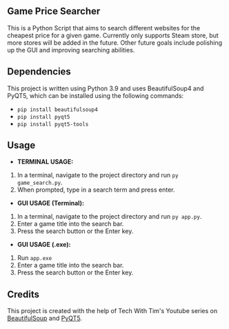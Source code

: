 ## Game Price Searcher
This is a Python Script that aims to search different websites for the cheapest price for a given game. Currently only supports Steam store, but more stores will be added in the future. Other future goals include polishing up the GUI and improving searching abilities.

## Dependencies
This project is written using Python 3.9 and uses BeautifulSoup4 and PyQT5, which can be installed using the following commands:
- `pip install beautifulsoup4`
- `pip install pyqt5`
- `pip install pyqt5-tools`

## Usage
- **TERMINAL USAGE:**
1. In a terminal, navigate to the project directory and run `py game_search.py`.
2. When prompted, type in a search term and press enter.

- **GUI USAGE (Terminal):**
1. In a terminal, navigate to the project directory and run `py app.py`.
2. Enter a game title into the search bar.
3. Press the search button or the Enter key.

- **GUI USAGE (.exe):**
1. Run `app.exe`
2. Enter a game title into the search bar.
3. Press the search button or the Enter key.

## Credits
This project is created with the help of Tech With Tim's Youtube series on [BeautifulSoup](https://youtube.com/playlist?list=PLzMcBGfZo4-lSq2IDrA6vpZEV92AmQfJK)
and [PyQT5](https://youtube.com/playlist?list=PLzMcBGfZo4-lB8MZfHPLTEHO9zJDDLpYj).
